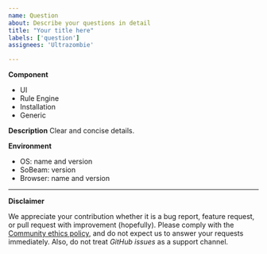 ```yaml
---
name: Question
about: Describe your questions in detail
title: "Your title here"
labels: ['question']
assignees: 'Ultrazombie'

---
```


**Component**

<!-- Choose one of the following and delete all others. -->
 * UI
 * Rule Engine
 * Installation
 * Generic

**Description**
Clear and concise details.

**Environment**
<!-- Add information about your environment and SoBeam version if applicable -->
 * OS:  name and version
 * SoBeam: version
 * Browser: name and version

___________________________________________________________
**Disclaimer** 

We appreciate your contribution whether it is a bug report, feature request, or pull request with improvement (hopefully). Please comply with the [Community ethics policy](https://docs.github.com/en/site-policy/acceptable-use-policies/github-acceptable-use-policies), and do not expect us to answer your requests immediately. Also, do not treat *GitHub issues* as a support channel.
